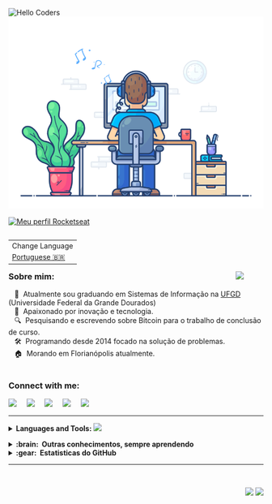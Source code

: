 
<img src="https://github.com/leokazuyukinagatani/leokazuyukinagatani/blob/main/images/Technika%20Tribe.gif" href="https://github.com/leokazuyukinagatani" alt="Hello Coders" height="275" width="550"/><br> 
<img src="https://github.com/leokazuyukinagatani/leokazuyukinagatani/blob/main/images/dev-working_rounded.gif" href="https://github.com/leokazuyukinagatani" alt="Coding"  width="550"/><br> 

[![Meu perfil Rocketseat](https://img.shields.io/badge/-Rocketseat-purple)](https://app.rocketseat.com.br/me/leo-kazuyuki-nagatani-1567323289)


<table align="right">
 <tr><td>Change Language</td></tr>
 <tr><td><a href="README_pt.md">Portuguese 🇧🇷 </a></td></tr>
</table>

#
<h3 align="left">Sobre mim: <img src="https://media.giphy.com/media/VgCDAzcKvsR6OM0uWg/giphy.gif" width="55" align="right"></h3>
<p align="left"> 


&nbsp;&nbsp;&nbsp;🚀 &nbsp;Atualmente sou graduando em Sistemas de Informação na [UFGD](https://portal.ufgd.edu.br/cursos/sistemas_informacao/index) (Universidade Federal da Grande Dourados) \
&nbsp;&nbsp;&nbsp;🌱 &nbsp;Apaixonado por inovação e tecnologia.\
&nbsp;&nbsp;&nbsp;🔍 &nbsp;Pesquisando e escrevendo sobre Bitcoin para o trabalho de conclusão de curso.\
&nbsp;&nbsp;&nbsp;🛠 &nbsp;Programando desde 2014 focado na solução de problemas.\
&nbsp;&nbsp;&nbsp;🏠 &nbsp;Morando em Florianópolis atualmente.

#
<h3 align="left">Connect with me:</h3>
<p align="center">
 
  <a href="mailto:brunotacca@gmail.com?subject=Olá%20Bruno%20Tacca"><img src="https://img.shields.io/badge/gmail-%23D14836.svg?&style=for-the-badge&logo=gmail&logoColor=white" /></a>&nbsp;&nbsp;&nbsp;&nbsp;
  <a href="https://www.facebook.com/bruno.vitorellitacca"><img src="https://img.shields.io/badge/facebook-%233B5998.svg?&style=for-the-badge&logo=facebook&logoColor=white" /></a>&nbsp;&nbsp;&nbsp;&nbsp;
  <a href="https://www.freecodecamp.org/leokazuyukinagatani"><img src="https://img.shields.io/badge/free%20code%20camp-27273D?style=for-the-badge&logo=freecodecamp&logoColor=white" /></a>&nbsp;&nbsp;&nbsp;&nbsp;
  <a href="https://www.instagram.com/brunotacca/"><img src="https://img.shields.io/badge/instagram-%23dc2743.svg?&style=for-the-badge&logo=instagram&logoColor=white" /></a>&nbsp;&nbsp;&nbsp;&nbsp;
  <a href="https://www.linkedin.com/in/brunotacca/"><img src="https://img.shields.io/badge/linkedin-%230077B5.svg?&style=for-the-badge&logo=linkedin&logoColor=white" /></a>&nbsp;&nbsp;&nbsp;&nbsp;

</p>

<hr/>

<details>
  <summary><b>Languages and Tools: <img src="https://media.giphy.com/media/WUlplcMpOCEmTGBtBW/giphy.gif" width="30">
<p align="left"></b></summary>
  <br/>
<a href="https://developer.mozilla.org/pt-BR/docs/Web/HTML" target="_blank"> <img src="https://www.vectorlogo.zone/logos/w3_html5/w3_html5-icon.svg" alt="html" height="50"/> </a>
<a href="https://developer.mozilla.org/pt-BR/docs/Web/CSS" target="_blank"> <img src="https://www.vectorlogo.zone/logos/w3_css/w3_css-icon.svg" alt="css" height="50"/> </a>
<a href="https://developer.mozilla.org/pt-BR/docs/Web/javascript" target="_blank"> <img src="https://www.vectorlogo.zone/logos/javascript/javascript-icon.svg" alt="javascript" height="50"/> </a>

 
<a href="https://developer.mozilla.org/pt-BR/docs/Web/javascript" target="_blank"> <img src="https://www.vectorlogo.zone/logos/mysql/mysql-icon.svg" alt="javascript" height="50"/> </a>
<a href="https://developer.mozilla.org/pt-BR/docs/Web/javascript" target="_blank"> <img src="https://www.vectorlogo.zone/logos/firebase/firebase-icon.svg" alt="javascript" height="50"/> </a>
<a href="https://developer.mozilla.org/pt-BR/docs/Web/javascript" target="_blank"> <img src="https://www.vectorlogo.zone/logos/reactjs/reactjs-icon.svg" alt="javascript" height="50"/> </a>
<a href="https://developer.mozilla.org/pt-BR/docs/Web/javascript" target="_blank"> <img src="https://www.vectorlogo.zone/logos/getbootstrap/getbootstrap-icon.svg" alt="javascript" height="50"/> </a>
<a href="https://developer.mozilla.org/pt-BR/docs/Web/javascript" target="_blank"> <img src="https://www.vectorlogo.zone/logos/typescriptlang/typescriptlang-icon.svg" alt="javascript" height="50"/> </a>
<a href="https://developer.mozilla.org/pt-BR/docs/Web/javascript" target="_blank"> <img src="https://www.vectorlogo.zone/logos/vuejs/vuejs-icon.svg" alt="javascript" height="50"/> </a>
<a href="https://developer.mozilla.org/pt-BR/docs/Web/javascript" target="_blank"> <img src="https://www.vectorlogo.zone/logos/meteor/meteor-icon.svg" alt="javascript" height="50"/> </a>
<a href="https://developer.mozilla.org/pt-BR/docs/Web/javascript" target="_blank"> <img src="https://www.vectorlogo.zone/logos/expoio/expoio-icon.svg" alt="javascript" height="50"/> </a>
<a href="https://developer.mozilla.org/pt-BR/docs/Web/javascript" target="_blank"> <img src="https://www.vectorlogo.zone/logos/java/java-icon.svg" alt="javascript" height="50"/> </a>
<a href="https://developer.mozilla.org/pt-BR/docs/Web/javascript" target="_blank"> <img src="https://www.vectorlogo.zone/logos/python/python-icon.svg" alt="javascript" height="50"/> </a>
<a href="https://developer.mozilla.org/pt-BR/docs/Web/javascript" target="_blank"> <img src="https://www.vectorlogo.zone/logos/nodejs/nodejs-icon.svg" alt="javascript" height="50"/> </a>
 <a href="https://developer.mozilla.org/pt-BR/docs/Web/javascript" target="_blank"> <img src="https://www.vectorlogo.zone/logos/sass-lang/sass-lang-icon.svg" alt="javascript" height="50"/> </a>
 
 
 
 
<a href="https://www.figma.com/" target="_blank"> <img src="https://www.vectorlogo.zone/logos/figma/figma-ar21.svg" alt="figma" height="50"/> </a>
<a href="https://git-scm.com/" target="_blank"> <img src="https://www.vectorlogo.zone/logos/git-scm/git-scm-ar21.svg" alt="git" height="50"/> </a> 
<a href="https://www.mongodb.com/pt-br" target="_blank"><img src="https://www.vectorlogo.zone/logos/mongodb/mongodb-ar21.svg" alt="mongodb" height="50" /> </a>

 

</details>


<details>
  <summary><b>:brain: &nbsp;Outras conhecimentos, sempre aprendendo</b></summary>
  <br/>



</details>

<details>
  <summary><b>:gear: &nbsp;Estatisticas do GitHub</b></summary>
  <br/>
    <p align="center">
        <img height="137px" src="https://github-readme-streak-stats.herokuapp.com/?user=leokazuyukinagatani" />
    </p>
    <p align="center">
        <img height="137px" src="https://github-readme-stats.vercel.app/api?username=leokazuyukinagatani" /> <img height="137px" src="https://github-readme-stats.vercel.app/api/top-langs/?username=leokazuyukinagatani" />
    </p>
</details>

<hr/>
<br/>

<p align="right">
   <img src="https://komarev.com/ghpvc/?username=leokazuyukinagatani&style=plastic&label=Views"/>
   <img src="https://badges.pufler.dev/visits/leokazuyukinagatani/leokazuyukinagatani?color=black&logo=github"/>
</p>
